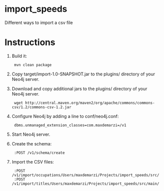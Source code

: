# import_speeds

Different ways to import a csv file


# Instructions


1. Build it:

        mvn clean package

2. Copy target/import-1.0-SNAPSHOT.jar to the plugins/ directory of your Neo4j server.

3. Download and copy additional jars to the plugins/ directory of your Neo4j server.
        
        wget http://central.maven.org/maven2/org/apache/commons/commons-csv/1.2/commons-csv-1.2.jar

4. Configure Neo4j by adding a line to conf/neo4j.conf:

        dbms.unmanaged_extension_classes=com.maxdemarzi=/v1

5. Start Neo4j server.

6. Create the schema:

        :POST /v1/schema/create

7. Import the CSV files:

        :POST /v1/import/occupations/Users/maxdemarzi/Projects/import_speeds/src/main/resources/data/occupations.csv
        :POST /v1/import/titles/Users/maxdemarzi/Projects/import_speeds/src/main/resources/data/alternate_titles.csv